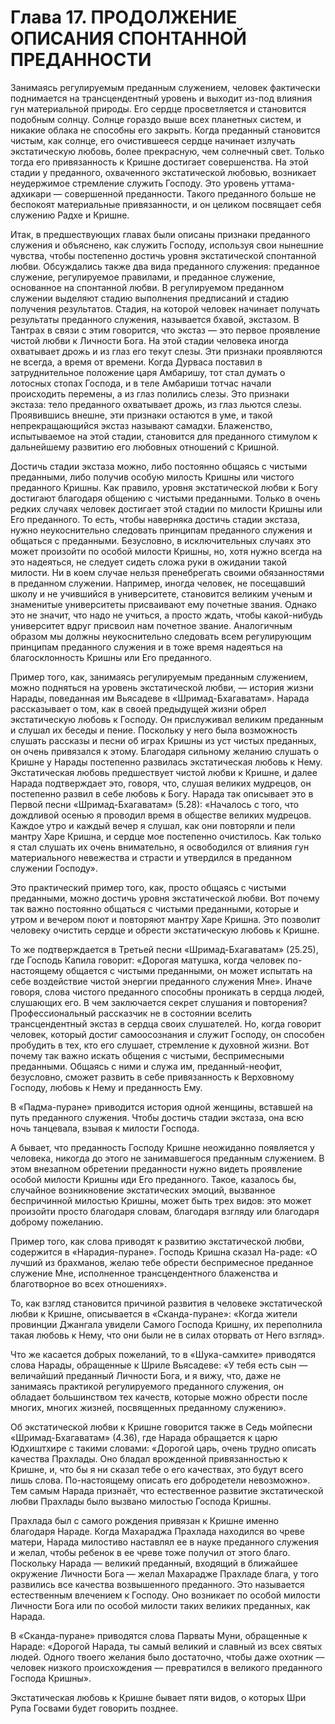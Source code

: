 # Глава 17. ПРОДОЛЖЕНИЕ ОПИСАНИЯ СПОНТАННОЙ ПРЕДАННОСТИ

Занимаясь регулируемым преданным служением, человек фактически поднимается на трансцендентный уровень и выходит из-под влияния гун материальной природы. Его сердце просветляется и становится подобным солнцу. Солнце гораздо выше всех планетных систем, и никакие облака не способны его закрыть. Когда преданный становится чистым, как солнце, его очистившееся сердце начинает излучать экстатическую любовь, более прекрасную, чем солнечный свет. Только тогда его привязанность к Кришне достигает совершенства. На этой стадии у преданного, охваченного экстатической любовью, возникает неудержимое стремление служить Господу. Это уровень уттама-адхикари — совершенной преданности. Такого преданного больше не беспокоят материальные привязанности, и он целиком посвящает себя служению Радхе и Кришне.

Итак, в предшествующих главах были описаны признаки преданного служения и объяснено, как служить Господу, используя свои нынешние чувства, чтобы постепенно достичь уровня экстатической спонтанной любви. Обсуждались также два вида преданного служения: преданное служение, регулируемое правилами, и преданное служение, основанное на спонтанной любви. В регулируемом преданном служении выделяют стадию выполнения предписаний и стадию получения результатов. Стадия, на которой человек начинает получать результаты преданного служения, называется бхавой, экстазом. В Тантрах в связи с этим говорится, что экстаз — это первое проявление чистой любви к Личности Бога. На этой стадии человека иногда охватывает дрожь и из глаз его текут слезы. Эти признаки проявляются не всегда, а время от времени. Когда Дурваса поставил в затруднительное положение царя Амбаришу, тот стал думать о лотосных стопах Господа, и в теле Амбариши тотчас начали происходить перемены, а из глаз полились слезы. Это признаки экстаза: тело преданного охватывает дрожь, из глаз льются слезы. Проявившись внешне, эти признаки остаются в уме, и такой непрекращающийся экстаз называют самадхи. Блаженство, испытываемое на этой стадии, становится для преданного стимулом к дальнейшему развитию его любовных отношений с Кришной.

Достичь стадии экстаза можно, либо постоянно общаясь с чистыми преданными, либо получив особую милость Кришны или чистого преданного Кришны. Как правило, уровня экстатической любви к Богу достигают благодаря общению с чистыми преданными. Только в очень редких случаях человек достигает этой стадии по милости Кришны или Его преданного. То есть, чтобы наверняка достичь стадии экстаза, нужно неукоснительно следовать принципам преданного служения и общаться с преданными. Безусловно, в исключительных случаях это может произойти по особой милости Кришны, но, хотя нужно всегда на это надеяться, не следует сидеть сложа руки в ожидании такой милости. Ни в коем случае нельзя пренебрегать своими обязанностями в преданном служении. Например, иногда человек, не посещавший школу и не учившийся в университете, становится великим ученым и знаменитые университеты присваивают ему почетные звания. Однако это не значит, что надо не учиться, а просто ждать, чтобы какой-нибудь университет вдруг присвоил нам почетное звание. Аналогичным образом мы должны неукоснительно следовать всем регулирующим принципам преданного служения и в тоже время надеяться на благосклонность Кришны или Его преданного.

Пример того, как, занимаясь регулируемым преданным служением, можно подняться на уровень экстатической любви, — история жизни Нарады, поведанная им Вьясадеве в «Шримад-Бхагаватам». Нарада рассказывает о том, как в своей предыдущей жизни обрел экстатическую любовь к Господу. Он прислуживал великим преданным и слушал их беседы и пение. Поскольку у него была возможность слушать рассказы и песни об играх Кришны из уст чистых преданных, он очень привязался к этому. Благодаря сильному желанию слушать о Кришне у Нарады постепенно развилась экстатическая любовь к Нему. Экстатическая любовь предшествует чистой любви к Кришне, и далее Нарада подтверждает это, говоря, что, слушая великих мудрецов, он постепенно развил в себе любовь к Богу. Нарада так описывает это в Первой песни «Шримад-Бхагаватам» \(5.28\): «Началось с того, что дождливой осенью я проводил время в обществе великих мудрецов. Каждое утро и каждый вечер я слушал, как они повторяли и пели мантру Харе Кришна, и сердце мое постепенно очистилось. Как только я стал слушать их очень внимательно, я освободился от влияния гун материального невежества и страсти и утвердился в преданном служении Господу».

Это практический пример того, как, просто общаясь с чистыми преданными, можно достичь уровня экстатической любви. Вот почему так важно постоянно общаться с чистыми преданными, которые и утром и вечером поют и повторяют мантру Харе Кришна. Это позволит человеку очистить сердце и обрести экстатическую любовь к Кришне.

То же подтверждается в Третьей песни «Шримад-Бхагаватам» \(25.25\), где Господь Капила говорит: «Дорогая матушка, когда человек по-настоящему общается с чистыми преданными, он может испытать на себе воздействие чистой энергии преданного служения Мне». Иначе говоря, слова чистого преданного способны проникать в сердца людей, слушающих его. В чем заключается секрет слушания и повторения? Профессиональный рассказчик не в состоянии вселить трансцендентный экстаз в сердца своих слушателей. Но, когда говорит человек, который достиг самоосознания и служит Господу, он способен пробудить в тех, кто его слушает, стремление к духовной жизни. Вот почему так важно искать общения с чистыми, беспримесными преданными. Общаясь с ними и служа им, преданный-неофит, безусловно, сможет развить в себе привязанность к Верховному Господу, любовь к Нему и преданность Ему.

В «Падма-пуране» приводится история одной женщины, вставшей на путь преданного служения. Чтобы достичь стадии экстаза, она всю ночь танцевала, взывая к милости Господа.

А бывает, что преданность Господу Кришне неожиданно появляется у человека, никогда до этого не занимавшегося преданным служением. В этом внезапном обретении преданности нужно видеть проявление особой милости Кришны иди Его преданного. Такое, казалось бы, случайное возникновение экстатических эмоций, вызванное беспричинной милостью Кришны, может быть трех видов: это может произойти просто благодаря словам, благодаря взгляду или благодаря доброму пожеланию.

Пример того, как слова приводят к развитию экстатической любви, содержится в «Нарадия-пуране». Господь Кришна сказал На-раде: «О лучший из брахманов, желаю тебе обрести беспримесное преданное служение Мне, исполненное трансцендентного блаженства и благотворное во всех отношениях».

То, как взгляд становится причиной развития в человеке экстатической любви к Кришне, описывается в «Сканда-пуране»: «Когда жители провинции Джангала увидели Самого Господа Кришну, их переполнила такая любовь к Нему, что они были не в силах оторвать от Него взгляд».

Что же касается добрых пожеланий, то в «Шука-самхите» приводятся слова Нарады, обращенные к Шриле Вьясадеве: «У тебя есть сын —величайший преданный Личности Бога, и я вижу, что, даже не занимаясь практикой регулируемого преданного служения, он обладает большинством тех качеств, которые можно обрести после многих, многих жизней, посвященных преданному служению».

Об экстатической любви к Кришне говорится также в Седь мойпесни «Шримад-Бхагаватам» \(4.36\), где Нарада обращается к царю Юдхиштхире с такими словами: «Дорогой царь, очень трудно описать качества Прахлады. Оно бладал врожденной привязанностью к Кришне, и, что бы я ни сказал тебе о его качествах, это будут всего лишь слова. По-настоящему описать его добродетели невозможно». Тем самым Нарада признаёт, что естественное развитие экстатической любви Прахлады было вызвано милостью Господа Кришны.

Прахлада был с самого рождения привязан к Кришне именно благодаря Нараде. Когда Махараджа Прахлада находился во чреве матери, Нарада милостиво наставлял ее в науке преданного служения и желал, чтобы ребенок в ее чреве тоже получил от этого благо. Поскольку Нарада — великий преданный, входящий в ближайшее окружение Личности Бога — желал Махарадже Прахладе блага, у того развились все качества возвышенного преданного. Это называется естественным влечением к Господу. Оно возникает по особой милости Личности Бога или по особой милости таких великих преданных, как Нарада.

В «Сканда-пуране» приводятся слова Парваты Муни, обращенные к Нараде: «Дорогой Нарада, ты самый великий и славный из всех святых людей. Одного твоего желания было достаточно, чтобы даже охотник — человек низкого происхождения — превратился в великого преданного Господа Кришны».

Экстатическая любовь к Кришне бывает пяти видов, о которых Шри Рупа Госвами будет говорить позднее.
